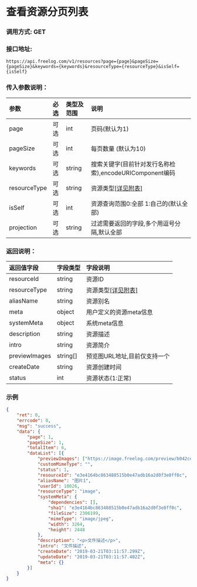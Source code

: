 
# 查看资源分页列表

### 调用方式: GET

### 接口地址:

```
https://api.freelog.com/v1/resources?page={page}&pageSize={pageSize}&keywords={keywords}&resourceType={resourceType}&isSelf={isSelf}
```

### 传入参数说明：

| 参数 | 必选 | 类型及范围 | 说明 |
| :--- | :--- | :--- | :--- |
|page|可选|int|页码(默认为1)|
|pageSize|可选|int|每页数量 (默认为10)|
|keywords|可选|string|搜索关键字(目前针对发行名称检索),encodeURIComponent编码|
|resourceType|可选|string|资源类型[[详见附表]][资源类型]|
|isSelf|可选|int|资源查询范围0:全部 1:自己的(默认全部)|
|projection|可选|string|过滤需要返回的字段,多个用逗号分隔,默认全部|

### 返回说明：

| 返回值字段 | 字段类型 | 字段说明 |
| :--- | :--- | :--- |
| resourceId | string | 资源ID|
| resourceType | string | 资源类型[[详见附表]][资源类型]|
| aliasName | string | 资源别名 |
| meta| object| 用户定义的资源meta信息|
| systemMeta| object| 系统meta信息|
| description| string| 资源描述 |
| intro| string| 资源简介 |
| previewImages | string[] | 预览图URL地址,目前仅支持一个 |
| createDate| string| 资源创建时间|
| status| int| 资源状态(1:正常)|

### 示例

```json
{
	"ret": 0,
	"errcode": 0,
	"msg": "success",
	"data": {
		"page": 1,
		"pageSize": 1,
		"totalItem": 6,
		"dataList": [{
			"previewImages": ["https://image.freelog.com/preview/b042cd88-cc9a-43fb-b8fb-1cae320b7977.jpg"],
			"customMimeType": "",
			"status": 1,
			"resourceId": "e3e4164bc863488515b0e47adb16a2d0f3e8ff0c",
			"aliasName": "图片1",
			"userId": 10026,
			"resourceType": "image",
			"systemMeta": {
				"dependencies": [],
				"sha1": "e3e4164bc863488515b0e47adb16a2d0f3e8ff0c",
				"fileSize": 2306199,
				"mimeType": "image/jpeg",
				"width": 3264,
				"height": 2448
			},
			"description": "<p>文件描述</p>",
			"intro": "文件描述",
			"createDate": "2019-03-21T03:11:57.299Z",
			"updateDate": "2019-03-21T03:11:57.402Z",
			"meta": {}
		}]
	}
}
```

[资源类型]: /附表/资源类型.html "资源类型"
